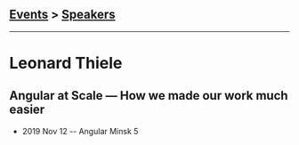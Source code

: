## [Events](../README.md) > [Speakers](../speakers.md)
---

# Leonard Thiele

## Angular at Scale — How we made our work much easier
- 2019 Nov 12 -- Angular Minsk 5    
